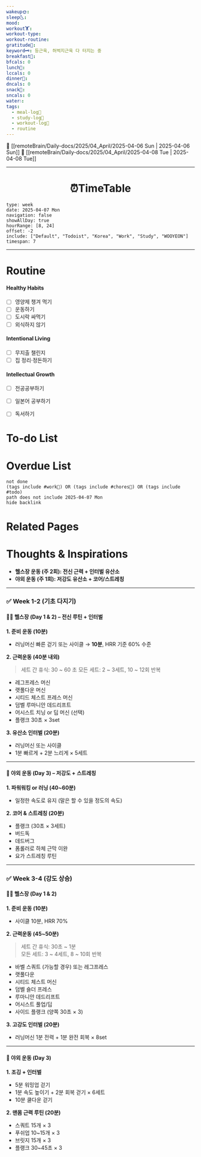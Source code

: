 ```yaml
---
wakeup🌞: 
sleep🌜: 
mood: 
workout🏋️: 
workout-type: 
workout-routine: 
gratitude🙏: 
keyword🗝️: 등근육, 허벅지근육 다 터지는 중
breakfast🍳: 
bfcals: 0
lunch🍚: 
lccals: 0
dinner🥗: 
dncals: 0
snack🍬: 
sncals: 0
water💧: 
tags:
  - meal-log📝
  - study-log📓
  - workout-log💪
  - routine
---
```


🔺 [[remoteBrain/Daily-docs/2025/04_April/2025-04-06 Sun | 2025-04-06 Sun]]
🔻 [[remoteBrain/Daily-docs/2025/04_April/2025-04-08 Tue | 2025-04-08 Tue]]
___
<h1> <center>⏰TimeTable </center> </h1>

```gEvent
type: week
date: 2025-04-07 Mon
navigation: false
showAllDay: true
hourRange: [8, 24]
offset: -2
include: ["Default", "Todoist", "Korea", "Work", "Study", "WOOYEON"]
timespan: 7
```

--- 


# Routine 

####  Healthy Habits
- [ ] 영양제 챙겨 먹기
- [ ] 운동하기
- [ ] 도시락 싸먹기 
- [ ] 외식하지 않기 

####  Intentional Living 
- [ ] 무지출 챌린지 
- [ ] 집 정리·정돈하기

#### Intellectual Growth
- [ ] 전공공부하기
- [ ] 일본어 공부하기
- [ ] 독서하기



# To-do List


# Overdue List
```tasks
not done
(tags include #work💼) OR (tags include #chores🧺) OR (tags include #todo)
path does not include 2025-04-07 Mon
hide backlink
```

# Related Pages



# Thoughts & Inspirations

- **헬스장 운동 (주 2회): 전신 근력 + 인터벌 유산소**
- **야외 운동 (주 1회): 저강도 유산소 + 코어/스트레칭**
---

### ✅ Week 1-2 (기초 다지기)

#### 🏋️‍♀️ 헬스장 (Day 1 & 2) – 전신 루틴 + 인터벌

**1. 준비 운동 (10분)**

- 러닝머신 빠른 걷기 또는 사이클 → **10분**, HRR 기준 60% 수준

**2. 근력운동 (40분 내외)**

> 세트 간 휴식: 30 ~ 60 초
> 모든 세트:  2 ~ 3세트, 10 ~ 12회 반복

- 레그프레스 머신
- 랫풀다운 머신
- 시티드 체스트 프레스 머신
- 덤벨 루마니안 데드리프트
- 어시스트 치닝 or 딥 머신 (선택)
- 플랭크 30초 × 3set


**3. 유산소 인터벌 (20분)**

- 러닝머신 또는 사이클
- 1분 빠르게 + 2분 느리게 × 5세트


---

#### 🌳 야외 운동 (Day 3) – 저강도 + 스트레칭

**1. 파워워킹 or 러닝 (40~60분)**

- 일정한 속도로 유지 (말은 할 수 있을 정도의 속도)
    

**2. 코어 & 스트레칭 (20분)**

- 플랭크 (30초 × 3세트)
- 버드독
- 데드버그
- 폼롤러로 하체 근막 이완
- 요가 스트레칭 루틴
    

---

### ✅ Week 3-4 (강도 상승)

#### 🏋️‍♀️ 헬스장 (Day 1 & 2)

**1. 준비 운동 (10분)**

- 사이클 10분, HRR 70%
    

**2. 근력운동 (45~50분)**

> 세트 간 휴식: 30초 ~ 1분  
> 모든 세트: 3 ~ 4세트, 8 ~ 10회 반복

- 바벨 스쿼트 (가능할 경우) 또는 레그프레스
- 랫풀다운
- 시티드 체스트 머신
- 덤벨 숄더 프레스
- 루마니안 데드리프트
- 어시스트 풀업/딥
- 사이드 플랭크 (양쪽 30초 × 3)
    

**3. 고강도 인터벌 (20분)**

- 러닝머신 1분 전력 + 1분 완전 회복 × 8set
    

---

#### 🌳 야외 운동 (Day 3)

**1. 조깅 + 인터벌**

- 5분 워밍업 걷기
- 1분 속도 높이기 + 2분 회복 걷기 × 6세트
- 10분 쿨다운 걷기
    

**2. 맨몸 근력 루틴 (20분)**

- 스쿼트 15개 × 3
- 푸쉬업 10~15개 × 3
- 브릿지 15개 × 3
- 플랭크 30~45초 × 3